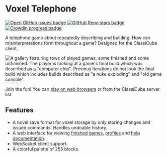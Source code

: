 # Voxel Telephone
[![Open GitHub issues badge](https://img.shields.io/github/issues/bunnynabbit/voxel-telephone)](https://github.com/BunnyNabbit/voxel-telephone/issues)
[![GitHub Repo stars badge](https://img.shields.io/github/stars/bunnynabbit/voxel-telephone)](https://github.com/BunnyNabbit/voxel-telephone/stargazers)
[![Crowdin progress badge](https://badges.crowdin.net/voxel-telephone/localized.svg)](https://crowdin.com/project/voxel-telephone)

A telephone game about repeatedly describing and building. How can misinterpretations form throughout a game? Designed for the ClassiCube client.

![A gallery featuring rows of played games, some finished and some unfinished. The player is looking at a game's final build which was described as a "computer chip". Previous iterations do not look the final build which includes builds described as "a nuke exploding" and "old game console".](https://github.com/user-attachments/assets/1ddcf118-f053-4874-9670-353bb2fc5c66)

Join the fun! You can [play on web browsers](https://www.classicube.net/server/play/1209f0e99914671f9cffc14d23f543c4/?canProxy=true) or from the ClassiCube server list.

## Features
- A novel save format for voxel storage by only storing changes and issued commands. Handles undoable history.
- A web interface for viewing [finished games](https://voxel-telephone.bunnynabbit.com/games), [profiles](https://voxel-telephone.bunnynabbit.com/player/BunnyNabbit) and [help documentation](https://voxel-telephone.bunnynabbit.com/help).
- WebSocket client support.
- A colorful palette of 255 blocks.
